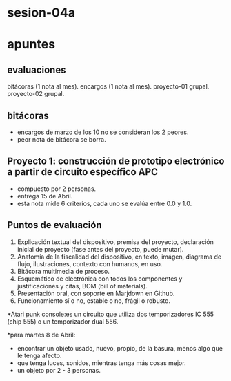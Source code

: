 # sesion-04a

# apuntes

## evaluaciones

bitácoras (1 nota al mes).
encargos (1 nota al mes).
proyecto-01 grupal.
proyecto-02 grupal.

## bitácoras

- encargos de marzo de los 10 no se consideran los 2 peores.
- peor nota de bitácora se borra.

## Proyecto 1: construcción de prototipo electrónico a partir de circuito específico APC

- compuesto por 2 personas.
- entrega 15 de Abril.
- esta nota mide 6 criterios, cada uno se evalúa entre 0.0 y 1.0.

## Puntos de evaluación

1. Explicación textual del dispositivo, premisa del proyecto, declaración inicial de proyecto (fase antes del proyecto, puede mutar).
2. Anatomía de la fiscalidad del dispositivo, en texto, imágen, diagrama de flujo, ilustraciones, contexto con humanos, en uso.
3. Bitácora multimedia de proceso.
4. Esquemático de electrónica con todos los componentes y justificaciones y citas, BOM (bill of materials).
5. Presentación oral, con soporte en Marjdown en Github.
6. Funcionamiento sí o no, estable o no, frágil o robusto.

*Atari punk console:es un circuito que utiliza dos temporizadores IC 555 (chip 555)
o un temporizador dual 556.

*para martes 8 de Abril:

- encontrar un objeto usado, nuevo, propio, de la basura, menos algo que le tenga afecto.
- que tenga luces, sonidos, mientras tenga más cosas mejor.
- un objeto por 2 - 3 personas.
